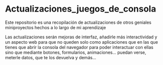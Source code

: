 # Actualizaciones_juegos_de_consola

Este repositorio es una recopilación de actualizaciones de otros geniales miniproyectos hechos a lo largo de mi aprendizaje

Las actualizaciones serán mejoras de interfaz, añadirle más interactividad y un aspecto web para que no queden solo como aplicaciones que en las que tienes que abrir la consola del navegador para poder interactuar con ellas sino que mediante botones, formularios, animaciones... puedan verse, meterle datos, que te los devuelva y demás...
